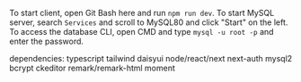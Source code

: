 To start client, open Git Bash here and run `npm run dev`.
To start MySQL server, search `Services` and scroll to MySQL80 and click "Start" on the left. To access the database CLI, open CMD and type `mysql -u root -p` and enter the password.

dependencies:
typescript
tailwind
daisyui
node/react/next
next-auth
mysql2
bcrypt
ckeditor
remark/remark-html
moment